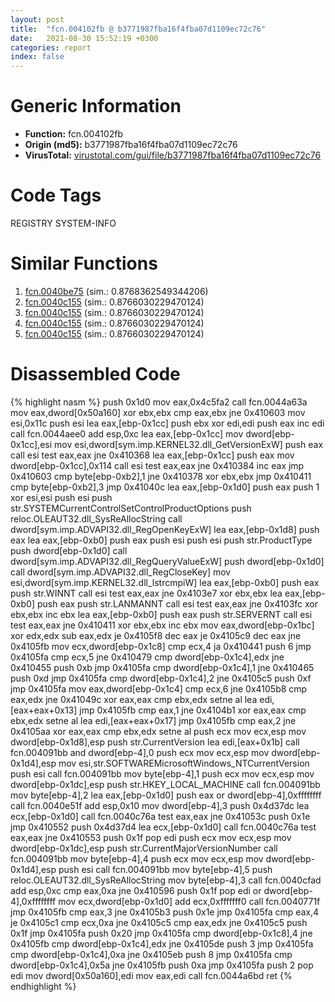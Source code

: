 ```yaml
---
layout: post
title:  "fcn.004102fb @ b3771987fba16f4fba07d1109ec72c76"
date:   2021-08-30 15:52:19 +0300
categories: report
index: false
---
```


# Generic Information
- **Function:** fcn.004102fb
- **Origin (md5):** b3771987fba16f4fba07d1109ec72c76
- **VirusTotal:** [virustotal.com/gui/file/b3771987fba16f4fba07d1109ec72c76][virustotal_ref]

# Code Tags
<span class="tag" id="REGISTRY">REGISTRY</span>
<span class="tag" id="SYSTEM-INFO">SYSTEM-INFO</span>


# Similar Functions

1. [fcn.0040be75][similar_1_ref] (sim.: 0.8768362549344206)
2. [fcn.0040c155][similar_2_ref] (sim.: 0.8766030229470124)
3. [fcn.0040c155][similar_3_ref] (sim.: 0.8766030229470124)
4. [fcn.0040c155][similar_4_ref] (sim.: 0.8766030229470124)
5. [fcn.0040c155][similar_5_ref] (sim.: 0.8766030229470124)


# Disassembled Code

{% highlight nasm %}
push 0x1d0
mov eax,0x4c5fa2
call fcn.0044a63a
mov eax,dword[0x50a160]
xor ebx,ebx
cmp eax,ebx
jne 0x410603
mov esi,0x11c
push esi
lea eax,[ebp-0x1cc]
push ebx
xor edi,edi
push eax
inc edi
call fcn.0044aee0
add esp,0xc
lea eax,[ebp-0x1cc]
mov dword[ebp-0x1cc],esi
mov esi,dword[sym.imp.KERNEL32.dll_GetVersionExW]
push eax
call esi
test eax,eax
jne 0x410368
lea eax,[ebp-0x1cc]
push eax
mov dword[ebp-0x1cc],0x114
call esi
test eax,eax
jne 0x410384
inc eax
jmp 0x410603
cmp byte[ebp-0xb2],1
jne 0x410378
xor ebx,ebx
jmp 0x410411
cmp byte[ebp-0xb2],3
jmp 0x41040c
lea eax,[ebp-0x1d0]
push eax
push 1
xor esi,esi
push esi
push str.SYSTEMCurrentControlSetControlProductOptions
push reloc.OLEAUT32.dll_SysReAllocString
call dword[sym.imp.ADVAPI32.dll_RegOpenKeyExW]
lea eax,[ebp-0x1d8]
push eax
lea eax,[ebp-0xb0]
push eax
push esi
push esi
push str.ProductType
push dword[ebp-0x1d0]
call dword[sym.imp.ADVAPI32.dll_RegQueryValueExW]
push dword[ebp-0x1d0]
call dword[sym.imp.ADVAPI32.dll_RegCloseKey]
mov esi,dword[sym.imp.KERNEL32.dll_lstrcmpiW]
lea eax,[ebp-0xb0]
push eax
push str.WINNT
call esi
test eax,eax
jne 0x4103e7
xor ebx,ebx
lea eax,[ebp-0xb0]
push eax
push str.LANMANNT
call esi
test eax,eax
jne 0x4103fc
xor ebx,ebx
inc ebx
lea eax,[ebp-0xb0]
push eax
push str.SERVERNT
call esi
test eax,eax
jne 0x410411
xor ebx,ebx
inc ebx
mov eax,dword[ebp-0x1bc]
xor edx,edx
sub eax,edx
je 0x4105f8
dec eax
je 0x4105c9
dec eax
jne 0x4105fb
mov ecx,dword[ebp-0x1c8]
cmp ecx,4
ja 0x410441
push 6
jmp 0x4105fa
cmp ecx,5
jne 0x410479
cmp dword[ebp-0x1c4],edx
jne 0x410455
push 0xb
jmp 0x4105fa
cmp dword[ebp-0x1c4],1
jne 0x410465
push 0xd
jmp 0x4105fa
cmp dword[ebp-0x1c4],2
jne 0x4105c5
push 0xf
jmp 0x4105fa
mov eax,dword[ebp-0x1c4]
cmp ecx,6
jne 0x4105b8
cmp eax,edx
jne 0x41049c
xor eax,eax
cmp ebx,edx
setne al
lea edi,[eax+eax+0x13]
jmp 0x4105fb
cmp eax,1
jne 0x4104b1
xor eax,eax
cmp ebx,edx
setne al
lea edi,[eax+eax+0x17]
jmp 0x4105fb
cmp eax,2
jne 0x4105aa
xor eax,eax
cmp ebx,edx
setne al
push ecx
mov ecx,esp
mov dword[ebp-0x1d8],esp
push str.CurrentVersion
lea edi,[eax+0x1b]
call fcn.004091bb
and dword[ebp-4],0
push ecx
mov ecx,esp
mov dword[ebp-0x1d4],esp
mov esi,str.SOFTWAREMicrosoftWindows_NTCurrentVersion
push esi
call fcn.004091bb
mov byte[ebp-4],1
push ecx
mov ecx,esp
mov dword[ebp-0x1dc],esp
push str.HKEY_LOCAL_MACHINE
call fcn.004091bb
mov byte[ebp-4],2
lea eax,[ebp-0x1d0]
push eax
or dword[ebp-4],0xffffffff
call fcn.0040e51f
add esp,0x10
mov dword[ebp-4],3
push 0x4d37dc
lea ecx,[ebp-0x1d0]
call fcn.0040c76a
test eax,eax
jne 0x41053c
push 0x1e
jmp 0x410552
push 0x4d37d4
lea ecx,[ebp-0x1d0]
call fcn.0040c76a
test eax,eax
jne 0x410553
push 0x1f
pop edi
push ecx
mov ecx,esp
mov dword[ebp-0x1dc],esp
push str.CurrentMajorVersionNumber
call fcn.004091bb
mov byte[ebp-4],4
push ecx
mov ecx,esp
mov dword[ebp-0x1d4],esp
push esi
call fcn.004091bb
mov byte[ebp-4],5
push reloc.OLEAUT32.dll_SysReAllocString
mov byte[ebp-4],3
call fcn.0040cfad
add esp,0xc
cmp eax,0xa
jne 0x410596
push 0x1f
pop edi
or dword[ebp-4],0xffffffff
mov ecx,dword[ebp-0x1d0]
add ecx,0xfffffff0
call fcn.0040771f
jmp 0x4105fb
cmp eax,3
jne 0x4105b3
push 0x1e
jmp 0x4105fa
cmp eax,4
je 0x4105c1
cmp ecx,0xa
jne 0x4105c5
cmp eax,edx
jne 0x4105c5
push 0x1f
jmp 0x4105fa
push 0x20
jmp 0x4105fa
cmp dword[ebp-0x1c8],4
jne 0x4105fb
cmp dword[ebp-0x1c4],edx
jne 0x4105de
push 3
jmp 0x4105fa
cmp dword[ebp-0x1c4],0xa
jne 0x4105eb
push 8
jmp 0x4105fa
cmp dword[ebp-0x1c4],0x5a
jne 0x4105fb
push 0xa
jmp 0x4105fa
push 2
pop edi
mov dword[0x50a160],edi
mov eax,edi
call fcn.0044a6bd
ret
{% endhighlight %}


[similar_1_ref]: /report/fcn.0040be75@418e0921f3a9bd4f5bc0dcc59623b5a1
[similar_2_ref]: /report/fcn.0040c155@f675eb7591a3862690b6cdc54d5604df
[similar_3_ref]: /report/fcn.0040c155@bed9ebae5dcb4fc234ee0bdf6551cea7
[similar_4_ref]: /report/fcn.0040c155@e83552e81a6f265fd7baa50402d3d47d
[similar_5_ref]: /report/fcn.0040c155@5eead96f991d1eaa139e848643009945
[virustotal_ref]: https://www.virustotal.com/gui/file/b3771987fba16f4fba07d1109ec72c76
